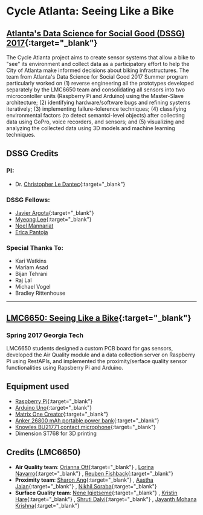 Cycle Atlanta: Seeing Like a Bike
================
[Atlanta's Data Science for Social Good (DSSG) 2017](http://dssg-atl.io/){:target="_blank"}
----------

The Cycle Atlanta project aims to create sensor systems that allow a bike to "see" its environment and collect data as a participatory effort to help the City of Atlanta make informed decisions about biking infrastructures. The team from Atlanta's Data Science for Social Good 2017 Summer program particularly worked on (1) reverse engineering all the prototypes developed separately by the LMC6650 team and consolidating all sensors into two microcontoller units (Raspberry Pi and Arduino) using the Master-Slave architecture; (2) identifying hardware/software bugs and refining systems iteratively; (3) implementing failure-tolerence techniques; (4) classifying environmental factors (to detect semantci-level objects) after collecting data using GoPro, voice recorders, and sensors; and (5) visualizing and analyzing the collected data using 3D models and machine learning techniques. 

## DSSG Credits
### PI:
* Dr. [Christopher Le Dantec](https://ledantec.net/){:target="_blank"}
### DSSG Fellows:
* [Javier Argota](http://jard.us){:target="_blank"}
* [Myeong Lee](http://myeonglee.com){:target="_blank"}
* [Noel Mannariat](noelmannariat@gmail.com)
* [Erica Pantoja](ericapantoja1190@gmail.com)
### Special Thanks To:
* Kari Watkins
* Mariam Asad
* Bijan Tehrani
* Raj Lal
* Michael Vogel
* Bradley Rittenhouse

******

## [LMC6650: Seeing Like a Bike](http://ledantec.net/teaching/lmc-6650-spring-2017/){:target="_blank"}
### Spring 2017 Georgia Tech

LMC6650 students designed a custom PCB board for gas sensors, developed the Air Quality module and a data collection server on Raspberry Pi using RestAPIs, and implemented the proximity/serface quality sensor functionalities using Rapsberry Pi and Arduino. 

## Equipment used
* [Raspberry Pi](http://raspberrypi.org){:target="_blank"} 
* [Arduino Uno](https://www.arduino.cc/en/Main/arduinoBoardUno){:target="_blank"}
* [Matrix One Creator](http://creator.matrix.one){:target="_blank"}
* [Anker 26800 mAh portable power bank](https://www.amazon.com/Anker-PowerCore-Portable-Double-Speed-Recharging/dp/B01JIWQPMW){:target="_blank"}
* [Knowles BU21771 contact microphone](www.digikey.com/product-detail/en/knowles/BU-21771-000/423-1004-ND/458515){:target="_blank"}
* Dimension ST768 for 3D printing

## Credits (LMC6650)
* **Air Quality team**: [Orianna Ott](https://www.linkedin.com/in/orianaott/){:target="_blank"} , [Lorina Navarro](https://www.linkedin.com/in/lmnavarro/){:target="_blank"} , [Reuben Fishback](https://www.linkedin.com/in/reuben-fishback-a4b31085/){:target="_blank"}
* **Proximity team**: [Sharon Ang](https://www.linkedin.com/in/sharon-ang/){:target="_blank"} , [Aastha Jalan](https://www.linkedin.com/in/aasthajalan/){:target="_blank"} , [Nikhil Soraba](https://www.linkedin.com/in/nikhil-soraba/){:target="_blank"}
* **Surface Quality team**: [Nene Igietseme](https://www.linkedin.com/in/nene-igietseme-19b65125/){:target="_blank"} , [Kristin Hare](https://www.linkedin.com/in/kristin-hare/){:target="_blank"} , [Shruti Dalvi](https://www.linkedin.com/in/shruti-dalvi/){:target="_blank"} , [Jayanth Mohana Krishna](https://linkedin.com/in/jayanthm){:target="_blank"}
